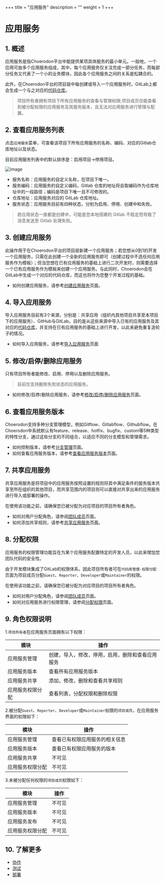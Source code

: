+++
title = "应用服务"
description = ""
weight = 1
+++

# 应用服务

## 1. 概述

应用服务是指Choerodon平台中能提供某项具体服务的最小单元。一般地，一个应用可由多个应用服务组成，其中，每个应用服务仅关注完成一部分任务，而每部分任务又代表了一个小的业务模块，因此各个应用服务之间的关系是松耦合的。

此外，在Choerodon平台的项目层中每创建或导入一个应用服务时，GitLab上都会生成一个与之对应的[代码仓库](../code-manage/repository)。

<blockquote class="note">
项目所有者拥有项目下所有应用服务的查看与管理权限;项目成员仅能查看到被分配权限的应用服务及其服务版本，且无法对应用服务进行管理与配置。
</blockquote>

## 2. 查看应用服务列表

点击`应用服务`菜单，可查看该项目下所有应用服务的名称、编码、对应的Gitlab仓库地址以及状态。

目前应用服务列表中的默认排序是：启用项目->停用项目。

![image](/docs/user-guide/development/application-service/image/app-service-01.png)


* 服务名称：应用服务的自定义名称，在项目下唯一。
* 服务编码：应用服务的自定义编码，Gitlab 仓库的地址将会取编码作为仓库地址中的一段路径；编码是项目下唯一且不可修改的。
* 仓库地址：应用服务对应的 GitLab 仓库地址。
* 服务状态：应用服务目前有四种状态，分别为启用、停用、创建中和失败。

<blockquote class="note">
 若应用状态一直都是创建中，可能是您本地搭建的 Gitlab 不稳定而导致了消息发送至 Gitlab 处理失败。
</blockquote>

## 3. 创建应用服务

此操作用于在Choerodon平台的项目层新建一个应用服务；若您想从0到1的开发一个应用服务，只需在此创建一个全新的应用服务即可（创建过程中不选任何应用服务作为模板）；但当您想在已有应用服务的基础上进行二次开发时，则需要选择一个已有应用服务作为模板来创建一个应用服务。与此同时，Choerodon会在GitLab中生成一个对应的代码仓库，而这也将作为您整个开发过程的基础。

* 如何创建应用服务，请参考[创建应用服务](./create-app-service)页面。


## 4. 导入应用服务

导入应用服务目前有3个来源，分别是：共享应用（组织内其他项目共享至本项目下的应用服务）、GitHub与GitLab。目的是从这些来源中导入已有的应用服务及其对应的[代码仓库](../code-manage/repository)，并支持在已有应用服务的基础上进行开发，以此来避免重复造轮子的情况。


* 如何导入应用服务，请参考[导入应用服务](./import)页面

## 5. 修改/启停/删除应用服务

只有项目所有者能修改、启用、停用以及删除应用服务。

> 目前仅支持删除失败状态的应用服务。

* 如何修改/启停/删除应用服务，请参考[修改/启停/删除应用服务](./app-opts)页面。

## 6. 查看应用服务版本

Choerodon支持多种分支管理模型，例如Gitflow、Gitlabflow、Githubflow。在Choerodon中系统默认有feature、release、hotfix、bugfix、custom等5种类型的特性分支，通过这些分支的不同组合，以适应不同的分支模型和管理需求。

* 如何控制版本，请参考[分支管理](../code-manage/manage-branch)页面。
* 如何查看应用服务版本，请参考[查看应用服务版本](./check)页面。

## 7. 共享应用服务

共享应用服务是将项目中的应用服务按照设置的规则将其中满足条件的服务版本共享至所在组织的其他项目，而共享范围内的项目则可以直接对共享出来的应用服务进行导入或部署的操作。  

在使用该功能之前，请确保您已被分配为对应项目的项目所有者角色。  


* 如何对用户分配角色，请参阅[团队成员](../../cooperation/teammember)页面。
* 如何添加共享规则，请参考[共享应用服务](./sharing)页面。

## 8. 分配权限

应用服务的权限管理功能旨在为某个应用服务配置特定的开发人员，以此来增加您团队代码的安全性。  

由于开发模块集成了GitLab的权限体系，因此项目所有者可在`代码库管理-权限分配`页面为项目成员分配`Guest`、`Reporter`、`Developer`或`Maintainer`的权限。     

在使用该功能之前，请确保您已被分配为对应项目的项目所有者角色。

* 如何对用户分配角色，请参阅[团队成员](../../cooperation/teammember)页面。
* 如何对应用服务进行权限管理，请参阅[分配权限](./permission)页面。

## 9. 角色权限说明

1.`项目所有者`在应用服务页面拥有以下权限：

模块|操作
|---|---|
应用服务管理|创建，导入，修改，停用，启用，删除和查看应用服务
应用服务版本|查看所有应用服务版本
应用服务共享|添加，修改，删除和查看共享规则
应用服务权限分配|查看列表，分配权限和删除权限

2.被分配`Guest`、`Reporter`、`Developer`或`Maintainer`权限的`项目成员`，在应用服务界面的权限如下：

模块|操作
|---|---|
应用服务管理|查看已有权限应用服务的相关信息
应用服务版本|查看已有权限应用服务的版本
应用服务共享|不可见
应用服务权限分配|不可见

3.未被分配任何权限的`项目成员`权限如下：

模块|操作
|---|---|
应用服务管理|不可见
应用服务版本|不可见
应用服务发布|不可见
应用服务权限分配|不可见

## 10. 了解更多

* [协作](../../cooperation)
* [测试](../../test)
* [部署](../../deploy)